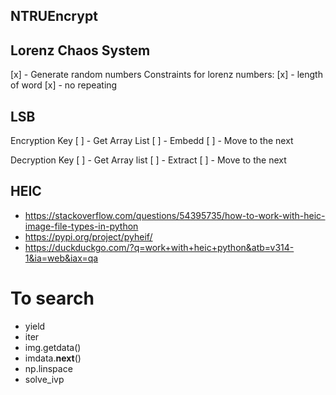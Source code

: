 ## NTRUEncrypt


## Lorenz Chaos System
[x] - Generate random numbers
Constraints for lorenz numbers:
[x] - length of word
[x] - no repeating

## LSB
Encryption Key
[ ] - Get Array List
[ ] - Embedd
[ ] - Move to the next

Decryption Key
[ ] - Get Array list
[ ] - Extract
[ ] - Move to the next

## HEIC
- https://stackoverflow.com/questions/54395735/how-to-work-with-heic-image-file-types-in-python
- https://pypi.org/project/pyheif/
- https://duckduckgo.com/?q=work+with+heic+python&atb=v314-1&ia=web&iax=qa


# To search
- yield
- iter
- img.getdata()
- imdata.__next__()
- np.linspace
- solve_ivp